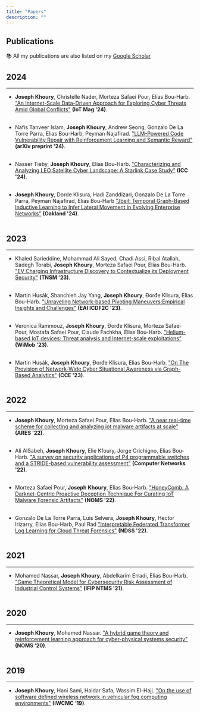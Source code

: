 ```yaml
---
title: "Papers"
description: ""
---
```


## Publications

📚 All my publications are also listed on my [Google Scholar](https://scholar.google.com/citations?user=pupjXigAAAAJ&hl=en&oi=ao)

2024
----
----

* **Joseph Khoury**, Christelle Nader, Morteza Safaei Pour, Elias Bou-Harb. ["An Internet-Scale Data-Driven Approach for Exploring Cyber Threats Amid Global Conflicts"]() **(IoT Mag '24)**.
<br><br>

* Nafis Tanveer Islam, **Joseph Khoury**, Andrew Seong, Gonzalo De La Torre Parra, Elias Bou-Harb, Peyman Najafirad. ["LLM-Powered Code Vulnerability Repair with Reinforcement Learning and Semantic Reward"]() **(arXiv preprint '24)**.
<br><br>

* Nasser Tieby, **Joseph Khoury**, Elias Bou-Harb. ["Characterizing and Analyzing LEO Satellite Cyber Landscape: A Starlink Case Study"]() **(ICC '24)**.
<br><br>

* **Joseph Khoury**, Dorde Klisura, Hadi Zanddizari, Gonzalo De La Torre Parra, Peyman Najafirad, Elias Bou-Harb ["Jbeil: Temporal Graph-Based Inductive Learning to Infer Lateral Movement in Evolving Enterprise Networks"]() **(Oakland '24)**.
<br><br>



2023
----
----

* Khaled Sarieddine, Mohammad Ali Sayed, Chadi Assi, Ribal Atallah, Sadegh Torabi, **Joseph Khoury**, Morteza Safaei Pour, Elias Bou-Harb. ["EV Charging Infrastructure Discovery to Contextualize its Deployment Security"]() **(TNSM '23)**.
<br><br>

* Martin Husák, Shanchieh Jay Yang, **Joseph Khoury**, Ðorđe Klisura, Elias Bou-Harb. ["Unraveling Network-based Pivoting Maneuvers:Empirical Insights and Challenges"]() **(EAI ICDF2C '23)**.
<br><br>

* Veronica Rammouz, **Joseph Khoury**, Ðorđe Klisura, Morteza Safaei Pour, Mostafa Safaei Pour, Claude Fachkha, Elias Bou-Harb. ["Helium-based IoT devices: Threat analysis and Internet-scale exploitations"]() **(WiMob '23)**.
<br><br>

* Martin Husák, **Joseph Khoury**, Ðorđe Klisura, Elias Bou-Harb. ["On The Provision of Network-Wide Cyber Situational Awareness via Graph-Based Analytics"]() **(CCE '23)**.
<br><br>

2022
----
----

* **Joseph Khoury**, Morteza Safaei Pour, Elias Bou-Harb. ["A near real-time scheme for collecting and analyzing iot malware artifacts at scale"]() **(ARES '22)**.
<br><br>

* Ali AlSabeh, **Joseph Khoury**, Elie Kfoury, Jorge Crichigno, Elias Bou-Harb. ["A survey on security applications of P4 programmable switches and a STRIDE-based vulnerability assessment"]() **(Computer Networks '22)**.
<br><br>

* Morteza Safaei Pour, **Joseph Khoury**, Elias Bou-Harb. ["HoneyComb: A Darknet-Centric Proactive Deception Technique For Curating IoT Malware Forensic Artifacts"]() **(NOMS '22)**.
<br><br>

* Gonzalo De La Torre Parra, Luis Selvera, **Joseph Khoury**, Hector Irizarry, Elias Bou-Harb, Paul Rad ["Interpretable Federated Transformer Log Learning for Cloud Threat Forensics"]() **(NDSS '22)**.
<br><br>

2021
----
----

* Mohamed Nassar, **Joseph Khoury**, Abdelkarim Erradi, Elias Bou-Harb. ["Game Theoretical Model for Cybersecurity Risk Assessment of Industrial Control Systems"]() **(IFIP NTMS '21)**.
<br><br>

2020
----
----

* **Joseph Khoury**, Mohamed Nassar. ["A hybrid game theory and reinforcement learning approach for cyber-physical systems security"]() **(NOMS ’20)**.
<br><br>

2019
----
----

* **Joseph Khoury**, Hani Sami, Haidar Safa, Wassim El-Hajj. ["On the use of software defined wireless network in vehicular fog computing environments"]() **(IWCMC ’19)**.
<br><br>